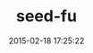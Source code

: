 ---
layout: post
title:  "seed-fu"
repo:   "mbleigh/seed-fu"
date:   2015-02-18 17:25:22
gemurl: http://github.com/mbleigh/seed-fu
---